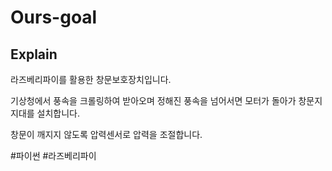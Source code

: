 # Ours-goal

## Explain

라즈베리파이를 활용한 창문보호장치입니다.

기상청에서 풍속을 크롤링하여 받아오며 정해진 풍속을 넘어서면 모터가 돌아가
창문지지대를 설치합니다.

창문이 깨지지 않도록 압력센서로 압력을 조절합니다.

#파이썬 #라즈베리파이

